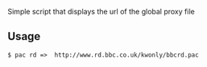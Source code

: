 Simple script that displays the url of the global proxy file

## Usage

    $ pac rd =>  http://www.rd.bbc.co.uk/kwonly/bbcrd.pac
